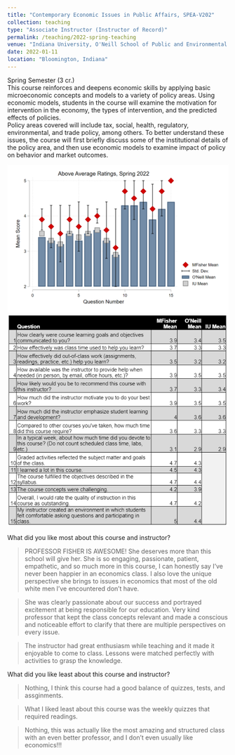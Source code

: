 ```yaml
---
title: "Contemporary Economic Issues in Public Affairs, SPEA-V202"
collection: teaching
type: "Associate Instructor (Instructor of Record)"
permalink: /teaching/2022-spring-teaching
venue: "Indiana University, O'Neill School of Public and Environmental Affairs"
date: 2022-01-11
location: "Bloomington, Indiana"
---
```


Spring Semester (3 cr.)  
This course reinforces and deepens economic skills by applying basic microeconomic concepts
and models to a variety of policy areas. Using economic models, students in the course will
examine the motivation for intervention in the economy, the types of intervention, and the
predicted effects of policies.  
Policy areas covered will include tax, social, health, regulatory, environmental, and trade policy,
among others. To better understand these issues, the course will first briefly discuss some of
the institutional details of the policy area, and then use economic models to examine impact of
policy on behavior and market outcomes.

![Spring 2022 Evals Chart](/images/spring2022.png)
![Spring 2022 Evals Table](/images/Sp2022.png)

What did you like most about this course and instructor?
> PROFESSOR FISHER IS AWESOME! She deserves more than this school will give her. She is so engaging, passionate, patient, empathetic, and so much more in this course, I can honestly say I’ve never been happier in an economics class. I also love the unique perspective she brings to issues in economics that most of the old white men I’ve encountered don’t have.

> She was clearly passionate about our success and portrayed excitement at being responsible for our education. Very kind professor that kept the class concepts relevant and made a conscious and noticeable effort to clarify that there are multiple perspectives on every issue.

> The instructor had great enthusiasm  while teaching and it made it enjoyable to come to class. Lessons were matched perfectly with activities to grasp the knowledge.

What did you like least about this course and instructor?
> Nothing, I think this course had a good balance of quizzes, tests, and assginments.

> What I liked least about this course was the weekly quizzes that required readings.

> Nothing, this was actually like the most amazing and structured class with an even better professor, and I don’t even usually like economics!!!
